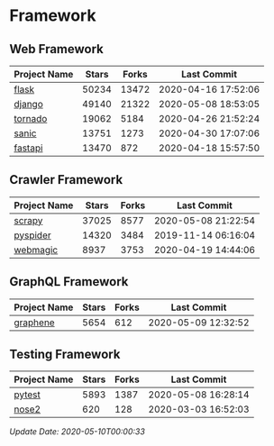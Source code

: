 # Framework

## Web Framework

| Project Name | Stars | Forks | Last Commit |
| ------------ | ----- | ----- | ----------- |
| [flask](https://github.com/pallets/flask) | 50234 | 13472 | 2020-04-16 17:52:06 |
| [django](https://github.com/django/django) | 49140 | 21322 | 2020-05-08 18:53:05 |
| [tornado](https://github.com/tornadoweb/tornado) | 19062 | 5184 | 2020-04-26 21:52:24 |
| [sanic](https://github.com/huge-success/sanic) | 13751 | 1273 | 2020-04-30 17:07:06 |
| [fastapi](https://github.com/tiangolo/fastapi) | 13470 | 872 | 2020-04-18 15:57:50 |

## Crawler Framework

| Project Name | Stars | Forks | Last Commit |
| ------------ | ----- | ----- | ----------- |
| [scrapy](https://github.com/scrapy/scrapy) | 37025 | 8577 | 2020-05-08 21:22:54 |
| [pyspider](https://github.com/binux/pyspider) | 14320 | 3484 | 2019-11-14 06:16:04 |
| [webmagic](https://github.com/code4craft/webmagic) | 8937 | 3753 | 2020-04-19 14:44:06 |

## GraphQL Framework

| Project Name | Stars | Forks | Last Commit |
| ------------ | ----- | ----- | ----------- |
| [graphene](https://github.com/graphql-python/graphene) | 5654 | 612 | 2020-05-09 12:32:52 |

## Testing Framework

| Project Name | Stars | Forks | Last Commit |
| ------------ | ----- | ----- | ----------- |
| [pytest](https://github.com/pytest-dev/pytest) | 5893 | 1387 | 2020-05-08 16:28:14 |
| [nose2](https://github.com/nose-devs/nose2) | 620 | 128 | 2020-03-03 16:52:03 |

*Update Date: 2020-05-10T00:00:33*